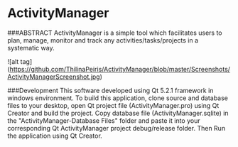 # ActivityManager

###ABSTRACT
ActivityManager is a simple tool which facilitates users to plan, manage,
monitor and track any activities/tasks/projects in a systematic way.


![alt tag] (https://github.com/ThilinaPeiris/ActivityManager/blob/master/Screenshots/ActivityManagerScreenshot.jpg)


###Development
This software developed using Qt 5.2.1 framework in windows environment. To build this application, clone source and database files to your desktop, open Qt project file (ActivityManager.pro) using Qt Creator and build the project. Copy database file (ActivityManager.sqlite) in the "ActivityManager-Database Files" folder and paste it into your corresponding Qt ActivityManager project debug/release folder. Then Run the application using Qt Creator.
